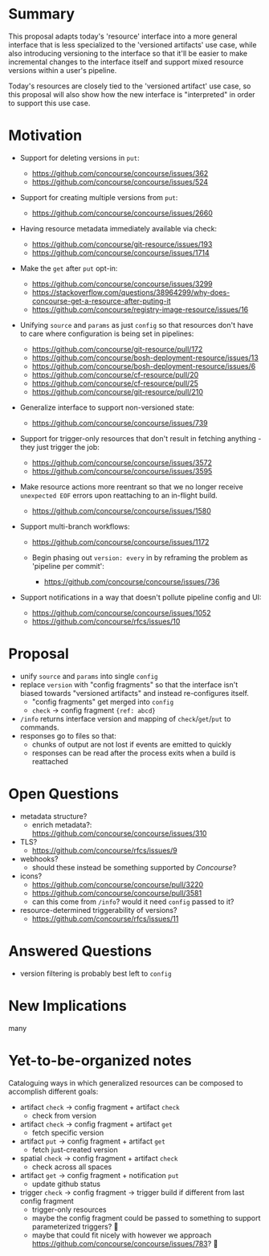 # Summary

This proposal adapts today's 'resource' interface into a more general interface that is less specialized to the 'versioned artifacts' use case, while also introducing versioning to the interface so that it'll be easier to make incremental changes to the interface itself and support mixed resource versions within a user's pipeline.

Today's resources are closely tied to the 'versioned artifact' use case, so this proposal will also show how the new interface is "interpreted" in order to support this use case.


# Motivation

* Support for deleting versions in `put`:
    * https://github.com/concourse/concourse/issues/362
    * https://github.com/concourse/concourse/issues/524

* Support for creating multiple versions from `put`:
    * https://github.com/concourse/concourse/issues/2660

* Having resource metadata immediately available via check:
    * https://github.com/concourse/git-resource/issues/193
    * https://github.com/concourse/concourse/issues/1714

* Make the `get` after `put` opt-in:
    * https://github.com/concourse/concourse/issues/3299
    * https://stackoverflow.com/questions/38964299/why-does-concourse-get-a-resource-after-puting-it
    * https://github.com/concourse/registry-image-resource/issues/16

* Unifying `source` and `params` as just `config` so that resources don't have to care where configuration is being set in pipelines:
    * https://github.com/concourse/git-resource/pull/172
    * https://github.com/concourse/bosh-deployment-resource/issues/13
    * https://github.com/concourse/bosh-deployment-resource/issues/6
    * https://github.com/concourse/cf-resource/pull/20
    * https://github.com/concourse/cf-resource/pull/25
    * https://github.com/concourse/git-resource/pull/210

* Generalize interface to support non-versioned state:
    * https://github.com/concourse/concourse/issues/739

* Support for trigger-only resources that don't result in fetching anything - they just trigger the job:
    * https://github.com/concourse/concourse/issues/3572
    * https://github.com/concourse/concourse/issues/3595

* Make resource actions more reentrant so that we no longer receive `unexpected EOF` errors upon reattaching to an in-flight build.
    * https://github.com/concourse/concourse/issues/1580

* Support multi-branch workflows:
    * https://github.com/concourse/concourse/issues/1172

    * Begin phasing out `version: every` in by reframing the problem as 'pipeline per commit':
        * https://github.com/concourse/concourse/issues/736

* Support notifications in a way that doesn't pollute pipeline config and UI:
    * https://github.com/concourse/concourse/issues/1052
    * https://github.com/concourse/rfcs/issues/10


# Proposal

* unify `source` and `params` into single `config`
* replace `version` with "config fragments" so that the interface isn't biased towards "versioned artifacts" and instead re-configures itself.
    * "config fragments" get merged into `config`
    * `check` -> config fragment `{ref: abcd}` 
* `/info` returns interface version and mapping of `check`/`get`/`put` to commands.
* responses go to files so that:
    * chunks of output are not lost if events are emitted to quickly
    * responses can be read after the process exits when a build is reattached


# Open Questions

* metadata structure?
    * enrich metadata?: https://github.com/concourse/concourse/issues/310
* TLS?
    * https://github.com/concourse/rfcs/issues/9
* webhooks?
    * should these instead be something supported by *Concourse*?
* icons?
    * https://github.com/concourse/concourse/pull/3220
    * https://github.com/concourse/concourse/pull/3581
    * can this come from `/info`? would it need `config` passed to it?
* resource-determined triggerability of versions?
    * https://github.com/concourse/rfcs/issues/11


# Answered Questions

* version filtering is probably best left to `config`


# New Implications

many


# Yet-to-be-organized notes

Cataloguing ways in which generalized resources can be composed to accomplish different goals:

* artifact `check` -> config fragment + artifact `check`
    * check from version
* artifact `check` -> config fragment + artifact `get`
    * fetch specific version
* artifact `put` -> config fragment + artifact `get`
    * fetch just-created version
* spatial `check` -> config fragment + artifact `check`
    * check across all spaces
* artifact `get` -> config fragment + notification `put`
    * update github status
* trigger `check` -> config fragment -> trigger build if different from last config fragment
    * trigger-only resources
    * maybe the config fragment could be passed to something to support parameterized triggers? :thinking:
    * maybe that could fit nicely with however we approach https://github.com/concourse/concourse/issues/783? :thinking: